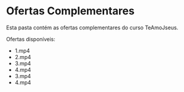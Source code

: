 # Ofertas Complementares

Esta pasta contém as ofertas complementares do curso TeAmoJseus.

Ofertas disponíveis:
- 1.mp4
- 2.mp4
- 3.mp4
- 4.mp4
- 3.mp4
- 4.mp4